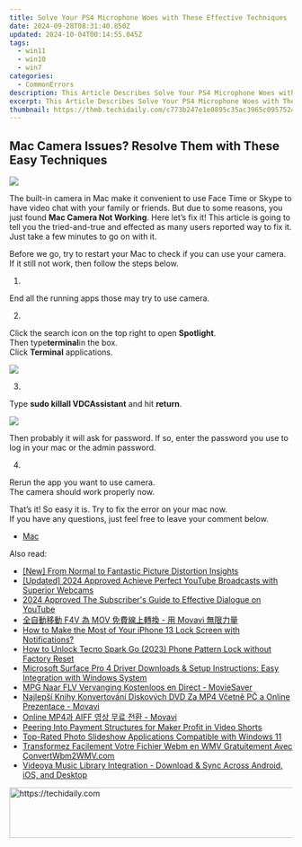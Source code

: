 ```yaml
---
title: Solve Your PS4 Microphone Woes with These Effective Techniques
date: 2024-09-28T08:31:40.850Z
updated: 2024-10-04T00:14:55.045Z
tags:
  - win11
  - win10
  - win7
categories:
  - CommonErrors
description: This Article Describes Solve Your PS4 Microphone Woes with These Effective Techniques
excerpt: This Article Describes Solve Your PS4 Microphone Woes with These Effective Techniques
thumbnail: https://thmb.techidaily.com/c773b247e1e0895c35ac3965c0957524900af663f812d6e184693495dab0728b.jpg
---
```


## Mac Camera Issues? Resolve Them with These Easy Techniques

![](https://images.drivereasy.com/wp-content/uploads/2017/04/1-14.jpg)
  
The built-in camera in Mac make it convenient to use Face Time or Skype to have video chat with your family or friends. But due to some reasons, you just found **Mac Camera Not Working**. Here let’s fix it! This article is going to tell you the tried-and-true and effected as many users reported way to fix it. Just take a few minutes to go on with it.  
  
Before we go, try to restart your Mac to check if you can use your camera. If it still not work, then follow the steps below.  
  
1)  

End all the running apps those may try to use camera.  
  
2)  

Click the search icon on the top right to open **Spotlight**.  
Then type**terminal**in the box.  
Click **Terminal** applications.  
  
![](https://images.drivereasy.com/wp-content/uploads/2017/04/2-14.jpg)
  
3)  

Type **sudo killall VDCAssistant** and hit **return**.  
  
![](https://images.drivereasy.com/wp-content/uploads/2017/04/3-8.png)
  
Then probably it will ask for password. If so, enter the password you use to log in your mac or the admin password.  
  
4)  

Rerun the app you want to use camera.  
The camera should work properly now.  
  
That’s it! So easy it is. Try to fix the error on your mac now.  
If you have any questions, just feel free to leave your comment below.

* [Mac](https://tools.techidaily.com/drivereasy/download/)

<ins class="adsbygoogle"
     style="display:block"
     data-ad-format="autorelaxed"
     data-ad-client="ca-pub-7571918770474297"
     data-ad-slot="1223367746"></ins>

<ins class="adsbygoogle"
     style="display:block"
     data-ad-client="ca-pub-7571918770474297"
     data-ad-slot="8358498916"
     data-ad-format="auto"
     data-full-width-responsive="true"></ins>

<span class="atpl-alsoreadstyle">Also read:</span>
<div><ul>
<li><a href="https://some-knowledge.techidaily.com/new-from-normal-to-fantastic-picture-distortion-insights/"><u>[New] From Normal to Fantastic Picture Distortion Insights</u></a></li>
<li><a href="https://youtube-sure.techidaily.com/ed-2024-approved-achieve-perfect-youtube-broadcasts-with-superior-webcams/"><u>[Updated] 2024 Approved Achieve Perfect YouTube Broadcasts with Superior Webcams</u></a></li>
<li><a href="https://some-skills.techidaily.com/2024-approved-the-subscribers-guide-to-effective-dialogue-on-youtube/"><u>2024 Approved The Subscriber's Guide to Effective Dialogue on YouTube</u></a></li>
<li><a href="https://win-howtos.techidaily.com/f4v-mov-movavi/"><u>全自動移動 F4V 為 MOV 免費線上轉換 - 用 Movavi 無限力量</u></a></li>
<li><a href="https://ios-unlock.techidaily.com/how-to-make-the-most-of-your-iphone-13-lock-screen-with-notifications-by-drfone-ios/"><u>How to Make the Most of Your iPhone 13 Lock Screen with Notifications?</u></a></li>
<li><a href="https://unlock-android.techidaily.com/how-to-unlock-tecno-spark-go-2023-phone-pattern-lock-without-factory-reset-by-drfone-android/"><u>How to Unlock Tecno Spark Go (2023) Phone Pattern Lock without Factory Reset</u></a></li>
<li><a href="https://hardware-updates.techidaily.com/microsoft-surface-pro-4-driver-downloads-and-setup-instructions-easy-integration-with-windows-system/"><u>Microsoft Surface Pro 4 Driver Downloads & Setup Instructions: Easy Integration with Windows System</u></a></li>
<li><a href="https://win-howtos.techidaily.com/mpg-naar-flv-vervanging-kostenloos-en-direct-moviesaver/"><u>MPG Naar FLV Vervanging Kostenloos en Direct - MovieSaver</u></a></li>
<li><a href="https://win-howtos.techidaily.com/najlepsi-knihy-konvertovani-diskovych-dvd-za-mp4-vcetne-pc-a-online-prezentace-movavi/"><u>Najlepší Knihy Konvertování Diskových DVD Za MP4 Včetně PČ a Online Prezentace - Movavi</u></a></li>
<li><a href="https://win-howtos.techidaily.com/online-mp4-aiff-movavi/"><u>Online MP4과 AIFF 영상 무료 전환 - Movavi</u></a></li>
<li><a href="https://youtube-video-recordings.techidaily.com/peering-into-payment-structures-for-maker-profit-in-video-shorts/"><u>Peering Into Payment Structures for Maker Profit in Video Shorts</u></a></li>
<li><a href="https://win-unique.techidaily.com/top-rated-photo-slideshow-applications-compatible-with-windows-11/"><u>Top-Rated Photo Slideshow Applications Compatible with Windows 11</u></a></li>
<li><a href="https://win-howtos.techidaily.com/transformez-facilement-votre-fichier-webm-en-wmv-gratuitement-avec-convertwbm2wmvcom/"><u>Transformez Facilement Votre Fichier Webm en WMV Gratuitement Avec ConvertWbm2WMV.com</u></a></li>
<li><a href="https://win-howtos.techidaily.com/videoya-music-library-integration-download-and-sync-across-android-ios-and-desktop/"><u>Videoya Music Library Integration - Download & Sync Across Android, iOS, and Desktop</u></a></li>
</ul></div>

<!-- affiliate ads begin -->
<a href="https://aligracehair.sjv.io/c/5597632/1934258/19272" target="_top" id="1934258">
  <img src="//a.impactradius-go.com/display-ad/19272-1934258" border="0" alt="https://techidaily.com" width="728" height="90"/>
</a>
<img height="0" width="0" src="https://aligracehair.sjv.io/i/5597632/1934258/19272" style="position:absolute;visibility:hidden;" border="0" />
<!-- affiliate ads end -->

